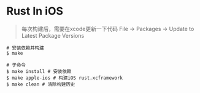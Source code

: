 # Rust In iOS
> 每次构建后，需要在xcode更新一下代码
> File -> Packages -> Update to Latest Package Versions

```shell
# 安装依赖并构建
$ make

# 子命令
$ make install # 安装依赖
$ make apple-ios # 构建iOS rust.xcframework
$ make clean # 清除构建历史
```
